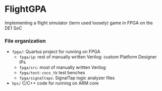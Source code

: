 # FlightGPA
Implementing a flight simulator (term used loosely) game in FPGA on the DE1 SoC

### File organization

  * `fpga/`: Quartus project for running on FPGA
    * `fpga/ip`: rest of manually written Verilog: custom Platform Designer IPs
    * `fpga/src`: most of manually written Verilog
    * `fpga/test`: `coco_tb` test benches
    * `fpga/signaltaps`: SignalTap logic analyzer files
  * `hps/` C/C++ code for running on ARM core
